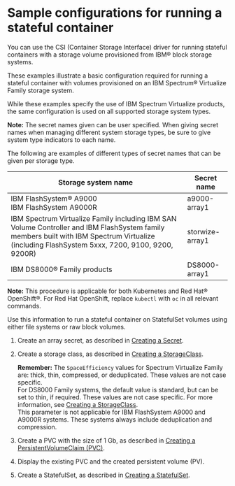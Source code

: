 # Sample configurations for running a stateful container

You can use the CSI \(Container Storage Interface\) driver for running stateful containers with a storage volume provisioned from IBM® block storage systems.

These examples illustrate a basic configuration required for running a stateful container with volumes provisioned on an IBM Spectrum® Virtualize Family storage system.

While these examples specify the use of IBM Spectrum Virtualize products, the same configuration is used on all supported storage system types.

**Note:** The secret names given can be user specified. When giving secret names when managing different system storage types, be sure to give system type indicators to each name.

The following are examples of different types of secret names that can be given per storage type.

|Storage system name|Secret name|
|-------------------|-----------|
|IBM FlashSystem® A9000<br />IBM FlashSystem A9000R|a9000-array1|
|IBM Spectrum Virtualize Family including IBM SAN Volume Controller and IBM FlashSystem family members built with IBM Spectrum Virtualize \(including FlashSystem 5xxx, 7200, 9100, 9200, 9200R\)|storwize-array1|
|IBM DS8000® Family products|DS8000-array1|

**Note:** This procedure is applicable for both Kubernetes and Red Hat® OpenShift®. For Red Hat OpenShift, replace `kubectl` with `oc` in all relevant commands.

Use this information to run a stateful container on StatefulSet volumes using either file systems or raw block volumes.

1.  Create an array secret, as described in [Creating a Secret](csi_ug_config_create_secret.md).

2.  Create a storage class, as described in [Creating a StorageClass](csi_ug_config_create_storageclasses.md).

    **Remember:** The `SpaceEfficiency` values for Spectrum Virtualize Family are: thick, thin, compressed, or deduplicated. These values are not case specific.<br />For DS8000 Family systems, the default value is standard, but can be set to thin, if required. These values are not case specific. For more information, see [Creating a StorageClass](csi_ug_config_create_storageclasses.md).<br />This parameter is not applicable for IBM FlashSystem A9000 and A9000R systems. These systems always include deduplication and compression.

3.  Create a PVC with the size of 1 Gb, as described in [Creating a PersistentVolumeClaim \(PVC\)](csi_ug_config_create_pvc.md).

4.  Display the existing PVC and the created persistent volume \(PV\).

5.  Create a StatefulSet, as described in [Creating a StatefulSet](csi_ug_config_create_statefulset.md).


